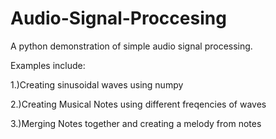 # Audio-Signal-Proccesing
A python demonstration of simple audio signal processing.

Examples include:

1.)Creating sinusoidal waves using numpy

2.)Creating Musical Notes using different freqencies of waves

3.)Merging Notes together and creating a melody from notes
